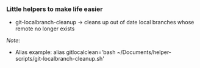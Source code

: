 ### Little helpers to make life easier

* git-localbranch-cleanup -> cleans up out of date local branches whose remote no longer exists




_Note_:
* Alias example: alias gitlocalclean='bash ~/Documents/helper-scripts/git-localbranch-cleanup.sh'
